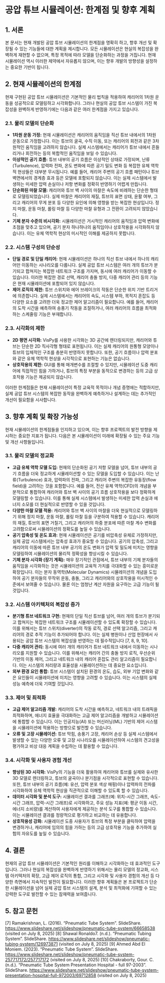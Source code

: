 # 공압 튜브 시뮬레이션: 한계점 및 향후 계획

## 1. 서론

본 문서는 현재 개발된 공압 튜브 시뮬레이션의 한계점을 명확히 하고, 향후 개선 및 확장될 수 있는 기능들에 대한 계획을 제시합니다. 모든 시뮬레이션은 현실의 복잡성을 완벽하게 재현할 수 없으며, 특정 목적에 따라 모델을 단순화하는 과정을 거칩니다. 현재 시뮬레이션 역시 이러한 제약에서 자유롭지 않으며, 이는 향후 개발의 방향성을 설정하는 중요한 기반이 됩니다.

## 2. 현재 시뮬레이션의 한계점

현재 구현된 공압 튜브 시뮬레이션은 기본적인 물리 법칙을 적용하여 캐리어의 1차원 운동을 성공적으로 모델링하고 시각화합니다. 그러나 현실의 공압 튜브 시스템이 가진 복잡성을 완벽하게 반영하기에는 다음과 같은 여러 한계점을 가지고 있습니다.

### 2.1. 물리 모델의 단순화

*   **1차원 운동 가정:** 현재 시뮬레이션은 캐리어의 움직임을 직선 튜브 내에서의 1차원 운동으로 가정합니다. 이는 튜브의 굴곡, 수직 이동, 또는 캐리어의 회전과 같은 3차원적인 움직임을 고려하지 않습니다. 실제 시스템에서는 캐리어가 튜브 내에서 흔들리거나 회전하는 등의 복합적인 움직임을 보일 수 있습니다.
*   **이상적인 공기 흐름:** 튜브 내부의 공기 흐름은 이상적인 상태로 가정되며, 난류(Turbulence), 압력파 전파, 온도 변화에 따른 공기 밀도 변화 등 복잡한 유체 역학적 현상들은 대부분 무시됩니다. 예를 들어, 캐리어 주변의 공기 흐름 패턴이나 튜브 벽면에서의 경계층 효과 등은 모델에 포함되지 않습니다. 이는 실제 시스템에서 발생하는 미세한 압력 손실이나 저항 변화를 정확히 반영하기 어렵게 만듭니다.
*   **단순화된 마찰 모델:** 캐리어와 튜브 벽 사이의 마찰은 속도에 비례하는 단순한 형태로 모델링되었습니다. 실제 마찰은 캐리어의 재질, 튜브의 표면 상태, 윤활 여부, 그리고 캐리어의 무게 분포 등 다양한 요인에 의해 영향을 받는 복잡한 현상입니다. 정지 마찰, 운동 마찰, 롤링 마찰 등 다양한 마찰 유형과 그 전환이 고려되지 않았습니다.
*   **기체 분자 수준의 비시각화:** 시뮬레이션은 거시적인 캐리어의 움직임과 압력 변화에 초점을 맞추고 있으며, 공기 분자 하나하나의 움직임이나 상호작용을 시각화하지 않습니다. 이는 유체 역학적 현상의 미시적인 이해를 제공하지 못합니다.

### 2.2. 시스템 구성의 단순성

*   **단일 경로 및 단일 캐리어:** 현재 시뮬레이션은 하나의 직선 튜브 내에서 하나의 캐리어만 이동하는 시나리오를 다룹니다. 실제 공압 튜브 시스템은 여러 개의 튜브가 분기되고 합쳐지는 복잡한 네트워크 구조를 가지며, 동시에 여러 캐리어가 이동할 수 있습니다. 이러한 복잡한 경로 선택, 캐리어 충돌 방지, 다중 캐리어 관리 등의 기능은 현재 시뮬레이션에 포함되어 있지 않습니다.
*   **제어 로직의 제한:** 튜브 스위치와 에어 브레이크의 작동은 단순한 위치 기반 트리거에 의존합니다. 실제 시스템에서는 캐리어의 속도, 시스템 부하, 목적지 혼잡도 등 다양한 요소를 고려한 더욱 정교한 제어 알고리즘이 필요합니다. 예를 들어, 캐리어의 도착 시간을 예측하여 송풍기 작동을 조절하거나, 여러 캐리어의 흐름을 최적화하는 스케줄링 기능은 부재합니다.

### 2.3. 시각화의 제한

*   **2D 평면 시각화:** VisPy를 사용한 시각화는 3D 공간에 렌더링되지만, 캐리어와 튜브는 단순한 2D 직사각형 형태로 표현됩니다. 이는 실제 캐리어의 원통형 모양이나 튜브의 입체적인 구조를 충분히 반영하지 못합니다. 또한, 공기 흐름이나 압력 분포와 같은 유체 역학적 현상을 시각적으로 표현하는 기능은 없습니다.
*   **상호작용의 제한:** GUI를 통해 매개변수를 조절할 수 있지만, 시뮬레이션 도중 캐리어에 직접적인 힘을 가하거나, 튜브의 특정 부분을 동적으로 변경하는 등의 고급 상호작용 기능은 제공되지 않습니다.

이러한 한계점들은 현재 시뮬레이션이 특정 교육적 목적이나 개념 증명에는 적합하지만, 실제 공압 튜브 시스템의 복잡한 동작을 완벽하게 예측하거나 설계하는 데는 추가적인 개선이 필요함을 시사합니다.




## 3. 향후 계획 및 확장 가능성

현재 시뮬레이션의 한계점들을 인지하고 있으며, 이는 향후 프로젝트의 발전 방향을 제시하는 중요한 지표가 됩니다. 다음은 본 시뮬레이션이 미래에 확장될 수 있는 주요 기능 및 개선 사항들입니다.

### 3.1. 물리 모델의 정교화

*   **고급 유체 역학 모델 도입:** 현재의 단순화된 공기 저항 모델을 넘어, 튜브 내부의 공기 흐름을 더욱 정교하게 시뮬레이션할 수 있는 모델을 도입할 수 있습니다. 이는 난류(Turbulence) 효과, 압력파의 전파, 그리고 캐리어 주변의 복잡한 유동장(flow field)을 고려하는 것을 포함합니다. 예를 들어, 전산 유체 역학(CFD)의 개념을 부분적으로 통합하여 캐리어와 튜브 벽 사이의 공기 흐름 상호작용을 보다 정확하게 모델링할 수 있습니다. 이를 통해 실제 시스템에서 발생하는 미세한 압력 손실과 에너지 소모를 더 현실적으로 반영할 수 있을 것입니다.
*   **다양한 마찰 모델 적용:** 캐리어와 튜브 벽 사이의 마찰을 더욱 현실적으로 모델링하기 위해 정지 마찰, 운동 마찰, 롤링 마찰 등을 구분하여 적용할 수 있습니다. 캐리어의 재질, 튜브의 표면 거칠기, 그리고 캐리어의 하중 분포에 따른 마찰 계수 변화를 고려함으로써 시뮬레이션의 정확도를 높일 수 있습니다.
*   **공기 압축성 및 온도 효과:** 현재 시뮬레이션은 공기를 비압축성 유체로 가정하지만, 실제 공압 시스템에서는 압축성 효과가 중요할 수 있습니다. 공기의 압축성, 그리고 캐리어의 이동에 따른 튜브 내부 공기의 온도 변화가 압력 및 밀도에 미치는 영향을 모델링하여 시뮬레이션의 물리적 정확성을 향상시킬 수 있습니다.
*   **기체 분자 시각화 (장기 계획):** 매우 장기적인 관점에서, 튜브 내부의 기체 분자들의 움직임을 시각화하는 것은 시뮬레이션의 교육적 가치를 극대화할 수 있는 흥미로운 확장입니다. 이는 분자 동역학(Molecular Dynamics) 시뮬레이션의 개념을 도입하여 공기 분자들의 무작위 운동, 충돌, 그리고 캐리어와의 상호작용을 미시적인 수준에서 보여줄 수 있습니다. 물론 이는 엄청난 계산 자원을 요구하는 고급 기능이 될 것입니다.

### 3.2. 시스템 아키텍처의 복잡성 증가

*   **분기형 튜브 네트워크 구현:** 현재의 단일 직선 튜브를 넘어, 여러 개의 튜브가 분기되고 합쳐지는 복잡한 네트워크 구조를 시뮬레이션할 수 있도록 확장할 수 있습니다. 이를 위해서는 튜브 스위치(diverter)의 작동 로직, 경로 선택 알고리즘, 그리고 캐리어의 경로 추적 기능이 추가되어야 합니다. 이는 실제 병원이나 산업 현장에서 사용되는 공압 튜브 시스템의 복잡성을 반영하는 데 필수적입니다 [7, 8, 9, 10].
*   **다중 캐리어 관리:** 동시에 여러 개의 캐리어가 튜브 네트워크 내에서 이동하는 시나리오를 지원할 수 있습니다. 이를 위해서는 캐리어 간의 충돌 방지 로직, 우선순위 기반의 이동 제어, 그리고 네트워크 내의 캐리어 혼잡도 관리 알고리즘이 필요합니다. 이는 시스템의 처리량과 효율성을 시뮬레이션하는 데 중요한 요소입니다.
*   **외부 환경 요인 통합:** 튜브 시스템이 설치된 환경의 온도, 습도, 외부 기압 변화와 같은 요인들이 시뮬레이션에 미치는 영향을 고려할 수 있습니다. 이는 시스템의 실제 성능 예측에 더욱 기여할 것입니다.

### 3.3. 제어 및 최적화

*   **고급 제어 알고리즘 개발:** 캐리어의 도착 시간을 예측하고, 네트워크 내의 트래픽을 최적화하며, 에너지 효율을 극대화하는 고급 제어 알고리즘을 개발하고 시뮬레이션에 통합할 수 있습니다. 이는 인공지능(AI) 또는 머신러닝(ML) 기반의 제어 시스템을 시뮬레이션에 적용하는 방향으로 발전할 수 있습니다.
*   **오류 및 고장 시뮬레이션:** 튜브 막힘, 송풍기 고장, 캐리어 손상 등 실제 시스템에서 발생할 수 있는 다양한 오류 및 고장 시나리오를 시뮬레이션하여 시스템의 견고성을 평가하고 비상 대응 계획을 수립하는 데 활용할 수 있습니다.

### 3.4. 시각화 및 사용자 경험 개선

*   **향상된 3D 시각화:** VisPy의 기능을 더욱 활용하여 캐리어와 튜브를 실제와 유사한 3D 모델로 렌더링하고, 튜브의 굴곡이나 분기점을 시각적으로 표현할 수 있습니다. 또한, 튜브 내부의 공기 흐름(예: 유선, 압력 분포 색상 매핑)이나 압력파의 전파를 시각화하여 유체 역학적 현상을 직관적으로 이해할 수 있도록 할 수 있습니다.
*   **데이터 시각화 및 분석 도구:** 시뮬레이션 결과를 그래프(예: 위치-시간 그래프, 속도-시간 그래프, 압력-시간 그래프)로 시각화하고, 주요 성능 지표(예: 평균 이동 시간, 에너지 소비량)를 계산하여 사용자에게 제공하는 분석 도구를 통합할 수 있습니다. 이는 시뮬레이션 결과를 정량적으로 평가하고 비교하는 데 유용합니다.
*   **상호작용성 강화:** 시뮬레이션 도중 사용자가 튜브의 특정 부분을 클릭하여 압력을 변경하거나, 캐리어에 임의의 힘을 가하는 등의 고급 상호작용 기능을 추가하여 실험의 자유도를 높일 수 있습니다.

## 4. 결론

현재의 공압 튜브 시뮬레이션은 기본적인 원리를 이해하고 시각화하는 데 효과적인 도구입니다. 그러나 현실의 복잡성을 완벽하게 반영하기 위해서는 물리 모델의 정교화, 시스템 아키텍처의 확장, 고급 제어 로직의 통합, 그리고 시각화 및 사용자 경험의 개선 등 다양한 측면에서 지속적인 발전이 필요합니다. 이러한 향후 계획들은 본 프로젝트가 단순한 시뮬레이션을 넘어 실제 공압 튜브 시스템의 설계, 분석 및 최적화에 기여할 수 있는 강력한 도구로 발전할 수 있는 잠재력을 보여줍니다.

## 5. 참고 문헌

[7] Ramakrishnan, L. (2016). “Pneumatic Tube System”. SlideShare. https://www.slideshare.net/slideshow/pneumatic-tube-system/66658538 (visited on July 8, 2025)
[8] Shawal Ronaldo7. (n.d.). “Pneumatic Tubing System”. SlideShare. https://www.slideshare.net/slideshow/pneumatic-tubing-system/126973871 (visited on July 8, 2025)
[9] Ahmed Abd El Moniem. (2023). “Pneumatic Tube System”. SlideShare. https://www.slideshare.net/slideshow/pneumatic-tube-system-257717172/257717172 (visited on July 8, 2025)
[10] Chakraborty, Gour. C. (n.d.). “Pneumatic Tube System Presentation Hospital - full 97-2003”. SlideShare. https://www.slideshare.net/slideshow/pneumatic-tube-system-presentation-hospital-full-972003/69712858 (visited on July 8, 2025)